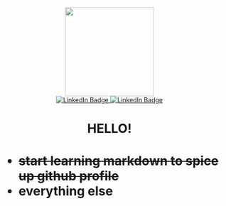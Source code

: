 
<div id="header" align="center">
  <img src="https://media.giphy.com/media/jQzFUZrBsZ6wse4RH1/giphy.gif" width="200" />
  <div id="badges">
    <a href="https://www.linkedin.com/in/christopher-koehl/">
      <img src="https://img.shields.io/badge/LinkedIn-blue?style=for-the-badge&logo=linkedin&logoColor=white" alt="LinkedIn Badge"/>
    </a>
    <a href="https://www.codewars.com/users/ChrisKoehl">
      <img src="https://img.shields.io/badge/CodeWars-red?style=for-the-badge&logo=codewars&logoColor=white" alt="LinkedIn Badge"/>
    </a>
</div>
</div>

<h1 align="center">HELLO!<h1>

  
* ~~start learning markdown to spice up github profile~~
* everything else

<!--
**Koehl01/Koehl01** is a ✨ _special_ ✨ repository because its `README.md` (this file) appears on your GitHub profile.

Here are some ideas to get you started:

- 🔭 I’m currently working on ...
- 🌱 I’m currently learning ...
- 👯 I’m looking to collaborate on ...
- 🤔 I’m looking for help with ...
- 💬 Ask me about ...
- 📫 How to reach me: ...
- 😄 Pronouns: ...
- ⚡ Fun fact: ...
-->
